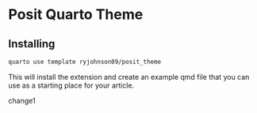 # Posit Quarto Theme

## Installing

``` bash
quarto use template ryjohnson09/posit_theme
```

This will install the extension and create an example qmd file that you can use as a starting place for your article.

change1
